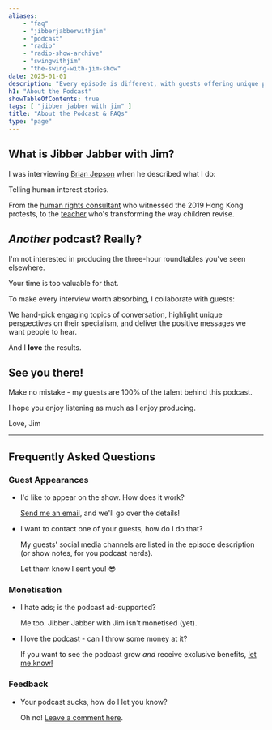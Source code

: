```yaml
---
aliases:
    - "faq"
    - "jibberjabberwithjim"
    - "podcast"
    - "radio"
    - "radio-show-archive"
    - "swingwithjim"
    - "the-swing-with-jim-show"
date: 2025-01-01
description: "Every episode is different, with guests offering unique perspectives on their specialism. Make no mistake - my guests are 100% of the talent behind this podcast."
h1: "About the Podcast"
showTableOfContents: true
tags: [ "jibber jabber with jim" ]
title: "About the Podcast & FAQs"
type: "page"
---
```


## What is Jibber Jabber with Jim?

I was interviewing [Brian Jepson](https://open.spotify.com/episode/5cQuh13KzwYBmE02MWhlhj) when he described what I do:

Telling human interest stories.

From the [human rights consultant](https://open.spotify.com/episode/1guEUllXybiOynmojmafzg) who witnessed the 2019 Hong Kong protests, to the [teacher](https://open.spotify.com/episode/02FJGX2ntLtM5YyKFNiRWr) who's transforming the way children revise.

## *Another* podcast? Really?

I'm not interested in producing the three-hour roundtables you've seen elsewhere.

Your time is too valuable for that.

To make every interview worth absorbing, I collaborate with guests:

We hand-pick engaging topics of conversation, highlight unique perspectives on their specialism, and deliver the positive messages we want people to hear.

And I **love** the results.

## See you there!

Make no mistake - my guests are 100% of the talent behind this podcast.

I hope you enjoy listening as much as I enjoy producing.

Love,
Jim

---

## Frequently Asked Questions

### Guest Appearances

- I'd like to appear on the show. How does it work?

    [Send me an email](mailto:james@jamesdavidson.xyz), and we'll go over the details!

- I want to contact one of your guests, how do I do that?

    My guests' social media channels are listed in the episode description (or show notes, for you podcast nerds).

    Let them know I sent you! :sunglasses:

### Monetisation

- I hate ads; is the podcast ad-supported?

    Me too. Jibber Jabber with Jim isn't monetised (yet).

- I love the podcast - can I throw some money at it?

    If you want to see the podcast grow *and* receive exclusive benefits, [let me know!](mailto:james@jamesdavidson.xyz)

### Feedback

- Your podcast sucks, how do I let you know?

    Oh no! [Leave a comment here](https://youtu.be/dQw4w9WgXcQ).
